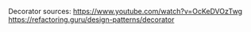 Decorator sources:
https://www.youtube.com/watch?v=OcKeDVOzTwg
https://refactoring.guru/design-patterns/decorator